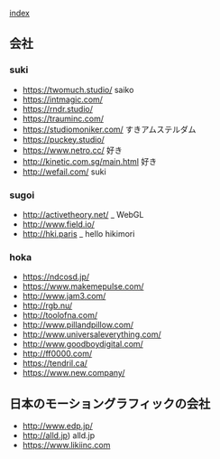 [index](https://github.com/kitasenjudesign/bookmarks/blob/master/README.md)

## 会社

### suki

* https://twomuch.studio/ saiko
* https://intmagic.com/
* https://rndr.studio/
* https://trauminc.com/
* https://studiomoniker.com/ すきアムステルダム
* https://puckey.studio/
* https://www.netro.cc/ 好き
* http://kinetic.com.sg/main.html 好き
* http://wefail.com/ suki

### sugoi

* http://activetheory.net/ _ WebGL
* http://www.field.io/
* http://hki.paris _ hello hikimori

### hoka

* https://ndcosd.jp/
* https://www.makemepulse.com/
* http://www.jam3.com/
* http://rgb.nu/
* http://toolofna.com/ 
* http://www.pillandpillow.com/
* http://www.universaleverything.com/  
* http://www.goodboydigital.com/
* http://ff0000.com/
* https://tendril.ca/
* https://www.new.company/

## 日本のモーショングラフィックの会社
* http://www.edp.jp/
* http://alld.jp) alld.jp
* https://www.likiinc.com
